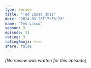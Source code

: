 ```yaml
---
type: series
title: "Ted Lasso 3x11"
date: "2024-08-23T17:53:23"
name: "Ted Lasso"
season: 3
episode: 11
rating: 3
ratingEmoji: ⭐️⭐️⭐️
share: false
---
```


*[No review was written for this episode]*
